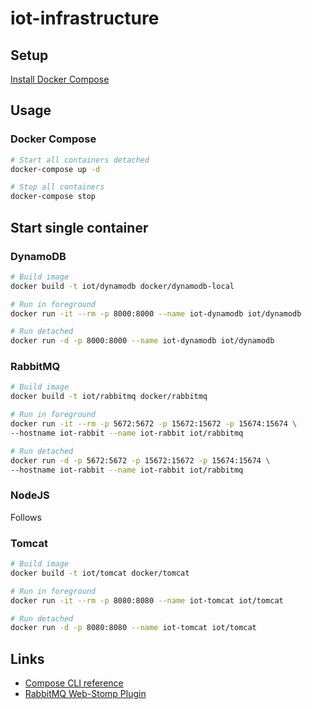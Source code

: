 # iot-infrastructure

## Setup

[Install Docker Compose](https://docs.docker.com/compose/install/)

## Usage

### Docker Compose

```bash
# Start all containers detached
docker-compose up -d

# Stop all containers
docker-compose stop
```

## Start single container

### DynamoDB
```bash
# Build image
docker build -t iot/dynamodb docker/dynamodb-local

# Run in foreground
docker run -it --rm -p 8000:8000 --name iot-dynamodb iot/dynamodb

# Run detached
docker run -d -p 8000:8000 --name iot-dynamodb iot/dynamodb
```
### RabbitMQ

```bash
# Build image
docker build -t iot/rabbitmq docker/rabbitmq

# Run in foreground
docker run -it --rm -p 5672:5672 -p 15672:15672 -p 15674:15674 \
--hostname iot-rabbit --name iot-rabbit iot/rabbitmq

# Run detached
docker run -d -p 5672:5672 -p 15672:15672 -p 15674:15674 \
--hostname iot-rabbit --name iot-rabbit iot/rabbitmq
```

### NodeJS

Follows

### Tomcat

```bash
# Build image
docker build -t iot/tomcat docker/tomcat

# Run in foreground
docker run -it --rm -p 8080:8080 --name iot-tomcat iot/tomcat

# Run detached
docker run -d -p 8080:8080 --name iot-tomcat iot/tomcat
```

## Links
- [Compose CLI reference](https://docs.docker.com/compose/reference/)
- [RabbitMQ Web-Stomp Plugin](https://www.rabbitmq.com/web-stomp.html)
